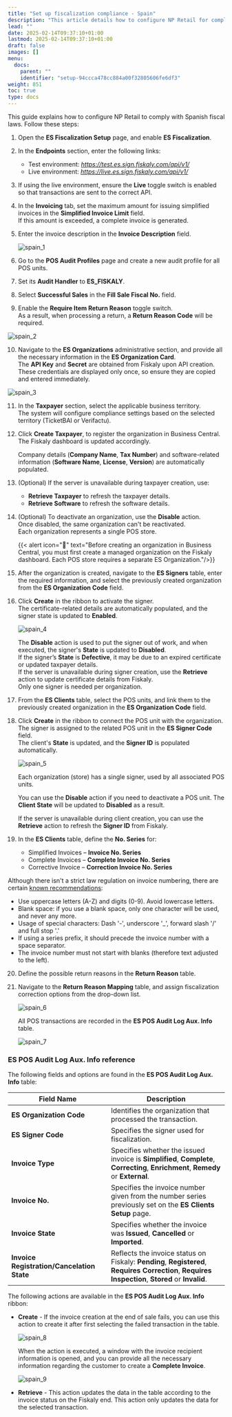```yaml
---
title: "Set up fiscalization compliance - Spain"
description: "This article details how to configure NP Retail for compliance in Spain."
lead: ""
date: 2025-02-14T09:37:10+01:00
lastmod: 2025-02-14T09:37:10+01:00
draft: false
images: []
menu:
  docs:
    parent: ""
    identifier: "setup-94ccca478cc884a00f32805606fe6df3"
weight: 851
toc: true
type: docs
---
```


This guide explains how to configure NP Retail to comply with Spanish fiscal laws. Follow these steps:

1. Open the **ES Fiscalization Setup** page, and enable **ES Fiscalization**.
2. In the **Endpoints** section, enter the following links:       
   
   - Test environment: *https://test.es.sign.fiskaly.com/api/v1/*
   - Live environment: *https://live.es.sign.fiskaly.com/api/v1/*

3. If using the live environment, ensure the **Live** toggle switch is enabled so that transactions are sent to the correct API.
4. In the **Invoicing** tab, set the maximum amount for issuing simplified invoices in the **Simplified Invoice Limit** field.        
   If this amount is exceeded, a complete invoice is generated.

5. Enter the invoice description in the **Invoice Description** field.

   ![spain_1](Images/spain_1.png)

6. Go to the **POS Audit Profiles** page and create a new audit profile for all POS units.
7. Set its **Audit Handler** to **ES_FISKALY**.
8. Select **Successful Sales** in the **Fill Sale Fiscal No.** field.
9. Enable the **Require Item Return Reason** toggle switch.      
  As a result, when processing a return, a **Return Reason Code** will be required.

  ![spain_2](Images/spain_2.png)

10. Navigate to the **ES Organizations** administrative section, and provide all the necessary information in the **ES Organization Card**.     
    The **API Key** and **Secret** are obtained from Fiskaly upon API creation. These credentials are displayed only once, so ensure they are copied and entered immediately.

   ![spain_3](Images/spain_3.png)

11. In the **Taxpayer** section, select the applicable business territory.      
    The system will configure compliance settings based on the selected territory (TicketBAI or Verifactu).

12. Click **Create Taxpayer**, to register the organization in Business Central.     
    The Fiskaly dashboard is updated accordingly.        

    Company details (**Company Name**, **Tax Number**) and software-related information (**Software Name**, **License**, **Version**) are automatically populated.

13. (Optional) If the server is unavailable during taxpayer creation, use:     
    - **Retrieve Taxpayer** to refresh the taxpayer details.
    - **Retrieve Software** to refresh the software details.
14. (Optional) To deactivate an organization, use the **Disable** action.      
    Once disabled, the same organization can't be reactivated.       
    Each organization represents a single POS store.      

     {{< alert icon="📝" text="Before creating an organization in Business Central, you must first create a managed organization on the Fiskaly dashboard. Each POS store requires a separate ES Organization."/>}}

15. After the organization is created, navigate to the **ES Signers** table, enter the required information, and select the previously created organization from the **ES Organization Code** field. 
16. Click **Create** in the ribbon to activate the signer.      
    The certificate-related details are automatically populated, and the signer state is updated to **Enabled**. 

    ![spain_4](Images/spain_4.png)

    The **Disable** action is used to put the signer out of work, and when executed, the signer's **State** is updated to **Disabled**.     
    If the signer’s **State** is **Defective**, it may be due to an expired certificate or updated taxpayer details.      
    If the server is unavailable during signer creation, use the **Retrieve** action to update certificate details from Fiskaly.     
    Only one signer is needed per organization.     

17. From the **ES Clients** table, select the POS units, and link them to the previously created organization in the **ES Organization Code** field. 
18. Click **Create** in the ribbon to connect the POS unit with the organization.       
    The signer is assigned to the related POS unit in the **ES Signer Code** field.       
    The client's **State** is updated, and the **Signer ID** is populated automatically.     

    ![spain_5](Images/spain_5.png)

    Each organization (store) has a single signer, used by all associated POS units.    

    You can use the **Disable** action if you need to deactivate a POS unit. The **Client State** will be updated to **Disabled** as a result.     

    If the server is unavailable during client creation, you can use the **Retrieve** action to refresh the **Signer ID** from Fiskaly. 

19. In the **ES Clients** table, define the **No. Series** for:     
    - Simplified Invoices – **Invoice No. Series**
    - Complete Invoices – **Complete Invoice No. Series**
    - Corrective Invoice – **Correction Invoice No. Series**

   Although there isn't a strict law regulation on invoice numbering, there are certain [<ins>known recommendations<ins>](https://sede.agenciatributaria.gob.es/Sede/en_gb/iva/facturacion-registro/facturacion-iva.html):   

   - Use uppercase letters (A-Z) and digits (0-9). Avoid lowercase letters.
   - Blank space: if you use a blank space, only one character will be used, and never any more.
   - Usage of special characters: Dash '-', underscore '_', forward slash '/' and full stop '.'
   - If using a series prefix, it should precede the invoice number with a space separator.
   - The invoice number must not start with blanks (therefore text adjusted to the left).

20. Define the possible return reasons in the **Return Reason** table.
21. Navigate to the **Return Reason Mapping** table, and assign fiscalization correction options from the drop-down list.

    ![spain_6](Images/spain_6.png)      

    All POS transactions are recorded in the **ES POS Audit Log Aux. Info** table.     

    ![spain_7](Images/spain_7.png)

### ES POS Audit Log Aux. Info reference

   The following fields and options are found in the **ES POS Audit Log Aux. Info** table:

   | Field Name      | Description |
   | ----------- | ----------- |
   | **ES Organization Code** | Identifies the organization that processed the transaction. | 
   | **ES Signer Code** | Specifies the signer used for fiscalization. | 
   | **Invoice Type** | Specifies whether the issued invoice is **Simplified**, **Complete**, **Correcting**, **Enrichment**, **Remedy** or **External**. | 
   | **Invoice No.** | Specifies the invoice number given from the number series previously set on the **ES Clients Setup** page. | 
   | **Invoice State** | Specifies whether the invoice was **Issued**, **Cancelled** or **Imported**. | 
   | **Invoice Registration/Cancelation State** |Reflects the invoice status on Fiskaly: **Pending**, **Registered**, **Requires Correction**, **Requires Inspection**, **Stored** or **Invalid**. | 

The following actions are available in the **ES POS Audit Log Aux. Info** ribbon:

- **Create** - If the invoice creation at the end of sale fails, you can use this action to create it after first selecting the failed transaction in the table.      

   ![spain_8](Images/spain_8.png)
  
  When the action is executed, a window with the invoice recipient information is opened, and you can provide all the necessary information regarding the customer to create a **Complete Invoice**. 

   ![spain_9](Images/spain_9.png)

- **Retrieve** - This action updates the data in the table according to the invoice status on the Fiskaly end. This action only updates the data for the selected transaction. 